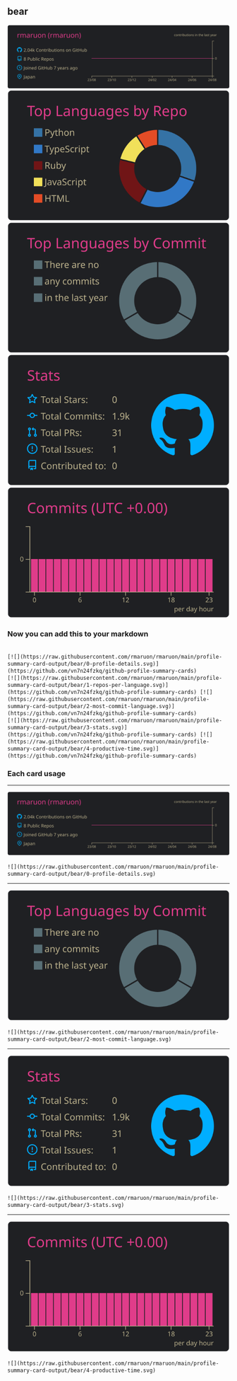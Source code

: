 ## bear

[![](./0-profile-details.svg)](https://github.com/vn7n24fzkq/github-profile-summary-cards)
[![](./1-repos-per-language.svg)](https://github.com/vn7n24fzkq/github-profile-summary-cards) [![](./2-most-commit-language.svg)](https://github.com/vn7n24fzkq/github-profile-summary-cards)
[![](./3-stats.svg)](https://github.com/vn7n24fzkq/github-profile-summary-cards) [![](./4-productive-time.svg)](https://github.com/vn7n24fzkq/github-profile-summary-cards)
### Now you can add this to your markdown
```

[![](https://raw.githubusercontent.com/rmaruon/rmaruon/main/profile-summary-card-output/bear/0-profile-details.svg)](https://github.com/vn7n24fzkq/github-profile-summary-cards)
[![](https://raw.githubusercontent.com/rmaruon/rmaruon/main/profile-summary-card-output/bear/1-repos-per-language.svg)](https://github.com/vn7n24fzkq/github-profile-summary-cards) [![](https://raw.githubusercontent.com/rmaruon/rmaruon/main/profile-summary-card-output/bear/2-most-commit-language.svg)](https://github.com/vn7n24fzkq/github-profile-summary-cards)
[![](https://raw.githubusercontent.com/rmaruon/rmaruon/main/profile-summary-card-output/bear/3-stats.svg)](https://github.com/vn7n24fzkq/github-profile-summary-cards) [![](https://raw.githubusercontent.com/rmaruon/rmaruon/main/profile-summary-card-output/bear/4-productive-time.svg)](https://github.com/vn7n24fzkq/github-profile-summary-cards)

```

### Each card usage
---

![](./0-profile-details.svg)

```
![](https://raw.githubusercontent.com/rmaruon/rmaruon/main/profile-summary-card-output/bear/0-profile-details.svg)
```

    

---

![](./2-most-commit-language.svg)

```
![](https://raw.githubusercontent.com/rmaruon/rmaruon/main/profile-summary-card-output/bear/2-most-commit-language.svg)
```

    

---

![](./3-stats.svg)

```
![](https://raw.githubusercontent.com/rmaruon/rmaruon/main/profile-summary-card-output/bear/3-stats.svg)
```

    

---

![](./4-productive-time.svg)

```
![](https://raw.githubusercontent.com/rmaruon/rmaruon/main/profile-summary-card-output/bear/4-productive-time.svg)
```

    
